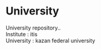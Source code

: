 # University

University repository.. <br />
Institute : itis <br />
University : kazan federal university <br />

